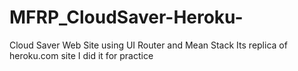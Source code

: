 # MFRP_CloudSaver-Heroku-
Cloud Saver Web Site using UI Router and Mean Stack
Its replica of heroku.com site 
I did it for practice 
